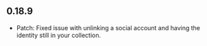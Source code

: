 ## 0.18.9

* Patch: Fixed issue with unlinking a social account and having the identity still in your collection.
